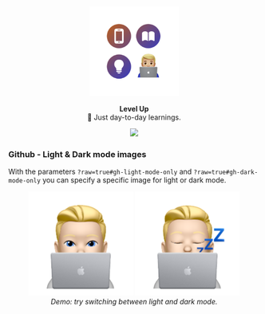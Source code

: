 <p align="center">
   <img width="180" src=".github/assets/icon-readme@2x.png" alt="logo">
</p>
<p align="center">
   <strong>Level Up</strong><BR>
   🧠 Just day-to-day learnings.
</p>
<p align="center">
   <a href="https://www.twitter.com/wouterwisse" target="_blank">
      <img src="https://img.shields.io/badge/Contact%20-@wouterwisse-blue.svg">
   </a>
</p>

### Github - Light & Dark mode images
With the parameters `?raw=true#gh-light-mode-only` and `?raw=true#gh-dark-mode-only` you can specify a specific image for light or dark mode.

<div align="center">
   <img width="210" src="assets/memoji-light@2x.png?raw=true#gh-light-mode-only" alt="Memoji">
   <img width="210" src="assets/memoji-dark@2x.png?raw=true#gh-dark-mode-only" alt="Memoji">
   <br />
   <em>Demo: try switching between light and dark mode.</em>
</div>
